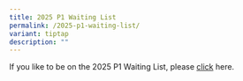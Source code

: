 ```yaml
---
title: 2025 P1 Waiting List
permalink: /2025-p1-waiting-list/
variant: tiptap
description: ""
---
```

<p>If you like to be on the 2025 P1 Waiting List, please <a href="https://form.gov.sg/66cbfd65efb7a2aec23e3aa4" rel="noopener nofollow" target="_blank">click</a> here.</p>